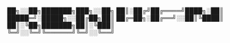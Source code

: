 
   ██╗░░██╗███████╗███╗░░██╗ 
   ██║░██╔╝██╔════╝████╗░██║   
   █████═╝░█████╗░░██╔██╗██║ 
   ██╔═██╗░██╔══╝░░██║╚████║   
   ██║░╚██╗███████╗██║░╚███║   
   ╚═╝░░╚═╝╚══════╝╚═╝░░╚══╝   
  

  
